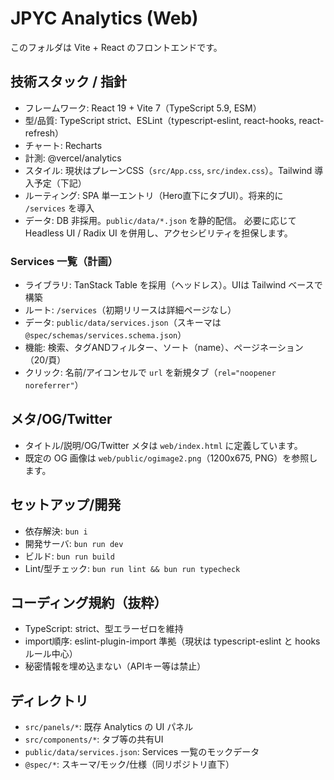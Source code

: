# JPYC Analytics (Web)

このフォルダは Vite + React のフロントエンドです。

## 技術スタック / 指針
- フレームワーク: React 19 + Vite 7（TypeScript 5.9, ESM）
- 型/品質: TypeScript strict、ESLint（typescript-eslint, react-hooks, react-refresh）
- チャート: Recharts
- 計測: @vercel/analytics
- スタイル: 現状はプレーンCSS（`src/App.css`, `src/index.css`）。Tailwind 導入予定（下記）
- ルーティング: SPA 単一エントリ（Hero直下にタブUI）。将来的に `/services` を導入
- データ: DB 非採用。`public/data/*.json` を静的配信。
必要に応じて Headless UI / Radix UI を併用し、アクセシビリティを担保します。

### Services 一覧（計画）
- ライブラリ: TanStack Table を採用（ヘッドレス）。UIは Tailwind ベースで構築
- ルート: `/services`（初期リリースは詳細ページなし）
- データ: `public/data/services.json`（スキーマは `@spec/schemas/services.schema.json`）
- 機能: 検索、タグANDフィルター、ソート（name）、ページネーション（20/頁）
- クリック: 名前/アイコンセルで `url` を新規タブ（`rel="noopener noreferrer"`）

## メタ/OG/Twitter
- タイトル/説明/OG/Twitter メタは `web/index.html` に定義しています。
- 既定の OG 画像は `web/public/ogimage2.png`（1200x675, PNG）を参照します。


## セットアップ/開発
- 依存解決: `bun i`
- 開発サーバ: `bun run dev`
- ビルド: `bun run build`
- Lint/型チェック: `bun run lint && bun run typecheck`

## コーディング規約（抜粋）
- TypeScript: strict、型エラーゼロを維持
- import順序: eslint-plugin-import 準拠（現状は typescript-eslint と hooks ルール中心）
- 秘密情報を埋め込まない（APIキー等は禁止）

## ディレクトリ
- `src/panels/*`: 既存 Analytics の UI パネル
- `src/components/*`: タブ等の共有UI
- `public/data/services.json`: Services 一覧のモックデータ
- `@spec/*`: スキーマ/モック/仕様（同リポジトリ直下）
